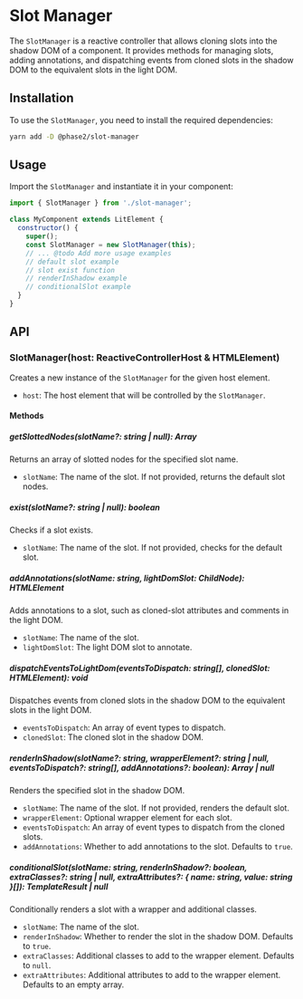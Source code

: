 # Slot Manager

The `SlotManager` is a reactive controller that allows cloning slots into the shadow DOM of a component. It provides methods for managing slots, adding annotations, and dispatching events from cloned slots in the shadow DOM to the equivalent slots in the light DOM.

## Installation

To use the `SlotManager`, you need to install the required dependencies:

```bash
yarn add -D @phase2/slot-manager
```

## Usage

Import the `SlotManager` and instantiate it in your component:

```javascript
import { SlotManager } from './slot-manager';

class MyComponent extends LitElement {
  constructor() {
    super();
    const SlotManager = new SlotManager(this);
    // ... @todo Add more usage examples
    // default slot example
    // slot exist function
    // renderInShadow example
    // conditionalSlot example
  }
}
```

## API

### SlotManager(host: ReactiveControllerHost & HTMLElement)

Creates a new instance of the `SlotManager` for the given host element.

- `host`: The host element that will be controlled by the `SlotManager`.

#### Methods

##### getSlottedNodes(slotName?: string | null): Array<Node>

Returns an array of slotted nodes for the specified slot name.

- `slotName`: The name of the slot. If not provided, returns the default slot nodes.

##### exist(slotName?: string | null): boolean

Checks if a slot exists.

- `slotName`: The name of the slot. If not provided, checks for the default slot.

##### addAnnotations(slotName: string, lightDomSlot: ChildNode): HTMLElement

Adds annotations to a slot, such as cloned-slot attributes and comments in the light DOM.

- `slotName`: The name of the slot.
- `lightDomSlot`: The light DOM slot to annotate.

##### dispatchEventsToLightDom(eventsToDispatch: string[], clonedSlot: HTMLElement): void

Dispatches events from cloned slots in the shadow DOM to the equivalent slots in the light DOM.

- `eventsToDispatch`: An array of event types to dispatch.
- `clonedSlot`: The cloned slot in the shadow DOM.

##### renderInShadow(slotName?: string, wrapperElement?: string | null, eventsToDispatch?: string[], addAnnotations?: boolean): Array<HTMLElement> | null

Renders the specified slot in the shadow DOM.

- `slotName`: The name of the slot. If not provided, renders the default slot.
- `wrapperElement`: Optional wrapper element for each slot.
- `eventsToDispatch`: An array of event types to dispatch from the cloned slots.
- `addAnnotations`: Whether to add annotations to the slot. Defaults to `true`.

##### conditionalSlot(slotName: string, renderInShadow?: boolean, extraClasses?: string | null, extraAttributes?: { name: string, value: string }[]): TemplateResult | null

Conditionally renders a slot with a wrapper and additional classes.

- `slotName`: The name of the slot.
- `renderInShadow`: Whether to render the slot in the shadow DOM. Defaults to `true`.
- `extraClasses`: Additional classes to add to the wrapper element. Defaults to `null`.
- `extraAttributes`: Additional attributes to add to the wrapper element. Defaults to an empty array.
